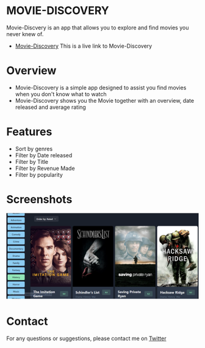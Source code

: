 # MOVIE-DISCOVERY

Movie-Discvery is an app that allows you to explore and find movies you never knew of.

- [Movie-Discovery](https://aduane-info.netlify.app/) This is a live link to Movie-Discovery

# Overview

- Movie-Discovery is a simple app designed to assist you find movies when you don't know what to watch
- Movie-Discovery shows you the Movie together with an overview, date released and average rating

# Features

- Sort by genres
- Filter by Date released
- Filter by Title
- Filter by Revenue Made
- Filter by popularity

# Screenshots

![web](/src/assets/Screenshot%202024-07-11%20230125.png)

# Contact

For any questions or suggestions, please contact me on [Twitter](https://twitter.com/_02ahmed)
